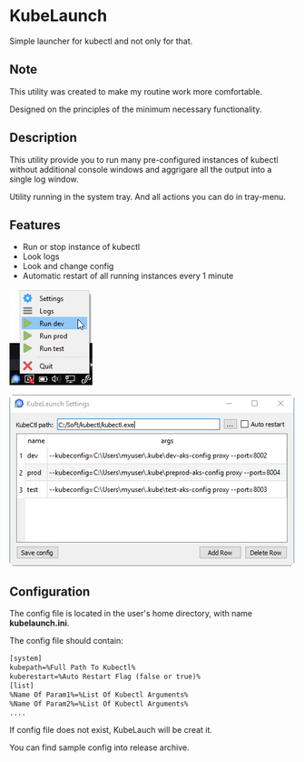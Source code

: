 # KubeLaunch
Simple launcher for kubectl and not only for that.

## Note
This utility was created to make my routine work more comfortable. 

Designed on the principles of the minimum necessary functionality.

## Description
This utility provide you to run many pre-configured instances of kubectl without additional console windows and aggrigare all the output into a single log window.

Utility running in the system tray. And all actions you can do in tray-menu.

## Features
* Run or stop instance of kubectl
* Look logs
* Look and change config
* Automatic restart of all running instances every 1 minute


![Main menu](https://github.com/djhrum/kubeLaunch/raw/master/tray-menu.png)

![Settings window](https://github.com/djhrum/kubeLaunch/raw/master/settings.png)

## Configuration

The config file is located in the user's home directory, with name **kubelaunch.ini**.

The config file should contain:
```
[system]
kubepath=%Full Path To Kubectl%
kuberestart=%Auto Restart Flag (false or true)%
[list]
%Name Of Param1%=%List Of Kubectl Arguments%
%Name Of Param2%=%List Of Kubectl Arguments%
....
```

If config file does not exist, KubeLauch will be creat it.

You can find sample config into release archive.
